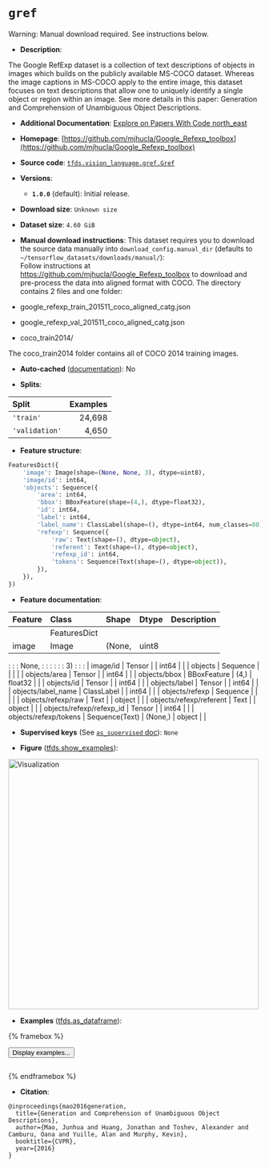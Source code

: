 <div itemscope itemtype="http://schema.org/Dataset">
  <div itemscope itemprop="includedInDataCatalog" itemtype="http://schema.org/DataCatalog">
    <meta itemprop="name" content="TensorFlow Datasets" />
  </div>
  <meta itemprop="name" content="gref" />
  <meta itemprop="description" content="The Google RefExp dataset is a collection of text descriptions of objects in&#10;images which builds on the publicly available MS-COCO dataset. Whereas the&#10;image captions in MS-COCO apply to the entire image, this dataset focuses on&#10;text descriptions that allow one to uniquely identify a single object or region&#10;within an image. See more details in this paper: Generation and Comprehension&#10;of Unambiguous Object Descriptions.&#10;&#10;To use this dataset:&#10;&#10;```python&#10;import tensorflow_datasets as tfds&#10;&#10;ds = tfds.load(&#x27;gref&#x27;, split=&#x27;train&#x27;)&#10;for ex in ds.take(4):&#10;  print(ex)&#10;```&#10;&#10;See [the guide](https://www.tensorflow.org/datasets/overview) for more&#10;informations on [tensorflow_datasets](https://www.tensorflow.org/datasets).&#10;&#10;&lt;img src=&quot;https://storage.googleapis.com/tfds-data/visualization/fig/gref-1.0.0.png&quot; alt=&quot;Visualization&quot; width=&quot;500px&quot;&gt;&#10;&#10;" />
  <meta itemprop="url" content="https://www.tensorflow.org/datasets/catalog/gref" />
  <meta itemprop="sameAs" content="https://github.com/mjhucla/Google_Refexp_toolbox" />
  <meta itemprop="citation" content="@inproceedings{mao2016generation,&#10;  title={Generation and Comprehension of Unambiguous Object Descriptions},&#10;  author={Mao, Junhua and Huang, Jonathan and Toshev, Alexander and Camburu, Oana and Yuille, Alan and Murphy, Kevin},&#10;  booktitle={CVPR},&#10;  year={2016}&#10;}" />
</div>

# `gref`


Warning: Manual download required. See instructions below.

*   **Description**:

The Google RefExp dataset is a collection of text descriptions of objects in
images which builds on the publicly available MS-COCO dataset. Whereas the image
captions in MS-COCO apply to the entire image, this dataset focuses on text
descriptions that allow one to uniquely identify a single object or region
within an image. See more details in this paper: Generation and Comprehension of
Unambiguous Object Descriptions.

*   **Additional Documentation**:
    <a class="button button-with-icon" href="https://paperswithcode.com/dataset/google-refexp">
    Explore on Papers With Code
    <span class="material-icons icon-after" aria-hidden="true"> north_east
    </span> </a>

*   **Homepage**:
    [https://github.com/mjhucla/Google_Refexp_toolbox](https://github.com/mjhucla/Google_Refexp_toolbox)

*   **Source code**:
    [`tfds.vision_language.gref.Gref`](https://github.com/tensorflow/datasets/tree/master/tensorflow_datasets/vision_language/gref/gref.py)

*   **Versions**:

    *   **`1.0.0`** (default): Initial release.

*   **Download size**: `Unknown size`

*   **Dataset size**: `4.60 GiB`

*   **Manual download instructions**: This dataset requires you to
    download the source data manually into `download_config.manual_dir`
    (defaults to `~/tensorflow_datasets/downloads/manual/`):<br/>
    Follow instructions at https://github.com/mjhucla/Google_Refexp_toolbox
    to download and pre-process the data into aligned format with COCO.
    The directory contains 2 files and one folder:

*   google_refexp_train_201511_coco_aligned_catg.json

*   google_refexp_val_201511_coco_aligned_catg.json

*   coco_train2014/

The coco_train2014 folder contains all of COCO 2014 training images.

*   **Auto-cached**
    ([documentation](https://www.tensorflow.org/datasets/performances#auto-caching)):
    No

*   **Splits**:

Split          | Examples
:------------- | -------:
`'train'`      | 24,698
`'validation'` | 4,650

*   **Feature structure**:

```python
FeaturesDict({
    'image': Image(shape=(None, None, 3), dtype=uint8),
    'image/id': int64,
    'objects': Sequence({
        'area': int64,
        'bbox': BBoxFeature(shape=(4,), dtype=float32),
        'id': int64,
        'label': int64,
        'label_name': ClassLabel(shape=(), dtype=int64, num_classes=80),
        'refexp': Sequence({
            'raw': Text(shape=(), dtype=object),
            'referent': Text(shape=(), dtype=object),
            'refexp_id': int64,
            'tokens': Sequence(Text(shape=(), dtype=object)),
        }),
    }),
})
```

*   **Feature documentation**:

| Feature                  | Class          | Shape   | Dtype   | Description |
| :----------------------- | :------------- | :------ | :------ | :---------- |
|                          | FeaturesDict   |         |         |             |
| image                    | Image          | (None,  | uint8   |             |
:                          :                : None,   :         :             :
:                          :                : 3)      :         :             :
| image/id                 | Tensor         |         | int64   |             |
| objects                  | Sequence       |         |         |             |
| objects/area             | Tensor         |         | int64   |             |
| objects/bbox             | BBoxFeature    | (4,)    | float32 |             |
| objects/id               | Tensor         |         | int64   |             |
| objects/label            | Tensor         |         | int64   |             |
| objects/label_name       | ClassLabel     |         | int64   |             |
| objects/refexp           | Sequence       |         |         |             |
| objects/refexp/raw       | Text           |         | object  |             |
| objects/refexp/referent  | Text           |         | object  |             |
| objects/refexp/refexp_id | Tensor         |         | int64   |             |
| objects/refexp/tokens    | Sequence(Text) | (None,) | object  |             |

*   **Supervised keys** (See
    [`as_supervised` doc](https://www.tensorflow.org/datasets/api_docs/python/tfds/load#args)):
    `None`

*   **Figure**
    ([tfds.show_examples](https://www.tensorflow.org/datasets/api_docs/python/tfds/visualization/show_examples)):

<img src="https://storage.googleapis.com/tfds-data/visualization/fig/gref-1.0.0.png" alt="Visualization" width="500px">

*   **Examples**
    ([tfds.as_dataframe](https://www.tensorflow.org/datasets/api_docs/python/tfds/as_dataframe)):

<!-- mdformat off(HTML should not be auto-formatted) -->

{% framebox %}

<button id="displaydataframe">Display examples...</button>
<div id="dataframecontent" style="overflow-x:auto"></div>
<script>
const url = "https://storage.googleapis.com/tfds-data/visualization/dataframe/gref-1.0.0.html";
const dataButton = document.getElementById('displaydataframe');
dataButton.addEventListener('click', async () => {
  // Disable the button after clicking (dataframe loaded only once).
  dataButton.disabled = true;

  const contentPane = document.getElementById('dataframecontent');
  try {
    const response = await fetch(url);
    // Error response codes don't throw an error, so force an error to show
    // the error message.
    if (!response.ok) throw Error(response.statusText);

    const data = await response.text();
    contentPane.innerHTML = data;
  } catch (e) {
    contentPane.innerHTML =
        'Error loading examples. If the error persist, please open '
        + 'a new issue.';
  }
});
</script>

{% endframebox %}

<!-- mdformat on -->

*   **Citation**:

```
@inproceedings{mao2016generation,
  title={Generation and Comprehension of Unambiguous Object Descriptions},
  author={Mao, Junhua and Huang, Jonathan and Toshev, Alexander and Camburu, Oana and Yuille, Alan and Murphy, Kevin},
  booktitle={CVPR},
  year={2016}
}
```

